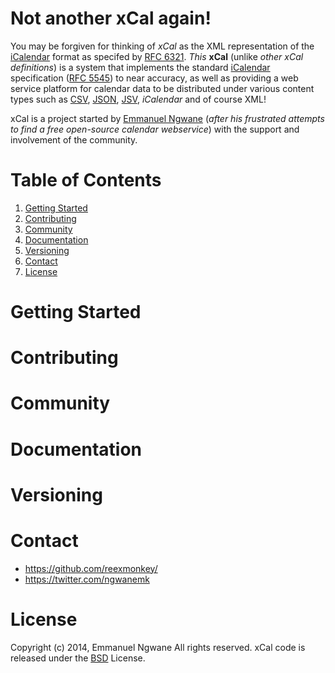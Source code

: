 Not another xCal again!
==============================
You may be forgiven for thinking of *xCal* as the XML representation of the [iCalendar](http://en.wikipedia.org/wiki/ICalendar) format as specifed by [RFC 6321](http://tools.ietf.org/html/rfc6321). *This* **xCal** (unlike *other xCal definitions*) is a system that implements the standard [iCalendar](http://en.wikipedia.org/wiki/ICalendar) specification ([RFC 5545](http://tools.ietf.org/html/rfc5545)) to near accuracy, as well as providing a web service platform for calendar data to be distributed under various content types such as [CSV](http://en.wikipedia.org/wiki/Comma-separated_values), [JSON](http://en.wikipedia.org/wiki/JSON), [JSV](http://mono.servicestack.net/docs/text-serializers/jsv-format), *iCalendar* and of course XML! 

xCal is a project started by [Emmanuel Ngwane](https://twitter.com/ngwanemk) (*after his frustrated attempts to find a free open-source calendar webservice*) with the support and involvement of the community.

 

Table of Contents
=================
1. [Getting Started](https://github.com/reexmonkey/xcal/#getting-started)
2. [Contributing](https://github.com/reexmonkey/xcal/#contributing)
3. [Community](https://github.com/reexmonkey/xcal/#community)
4. [Documentation](https://github.com/reexmonkey/xcal/#documentation)
5. [Versioning](https://github.com/reexmonkey/xcal/#versioning)
6. [Contact](https://github.com/reexmonkey/xcal/#contact)
7. [License](https://github.com/reexmonkey/xcal/#license)


Getting Started
===============



Contributing
============


Community
==========

Documentation
=============

Versioning
==========


Contact
========
* https://github.com/reexmonkey/
* https://twitter.com/ngwanemk


License
=======
Copyright (c) 2014, Emmanuel Ngwane
All rights reserved.
xCal code is released under the [BSD](https://github.com/reexmonkey/xcal/blob/master/LICENSE) License.
